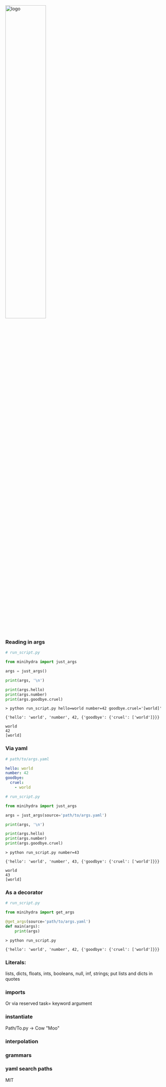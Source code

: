 [//]: # (<img width="15%" alt="logo" src="https://github.com/AGI-init/Assets/assets/92597756/5a32b2d4-1ad4-4386-8ea1-b3f991e60979">)

<img width="50%" alt="logo" src="https://github.com/AGI-init/Assets/assets/92597756/e55fc36b-2d94-431e-82ec-2fcdcbd01bbf">

### Reading in args

```python
# run_script.py

from minihydra import just_args

args = just_args()

print(args, '\n')

print(args.hello)
print(args.number)
print(args.goodbye.cruel)
```

```
> python run_script.py hello=world number=42 goodbye.cruel='[world]'

{'hello': 'world', 'number', 42, {'goodbye': {'cruel': ['world']}}}

world
42
[world]
```

### Via yaml

```yaml
# path/to/args.yaml

hello: world
number: 42
goodbye:
  cruel: 
    - world
```

```python
# run_script.py

from minihydra import just_args

args = just_args(source='path/to/args.yaml')

print(args, '\n')

print(args.hello)
print(args.number)
print(args.goodbye.cruel)
```

```
> python run_script.py number=43

{'hello': 'world', 'number', 43, {'goodbye': {'cruel': ['world']}}}

world
43
[world]
```

### As a decorator

```python
# run_script.py

from minihydra import get_args

@get_args(source='path/to/args.yaml')
def main(args):
    print(args)
```

```
> python run_script.py

{'hello': 'world', 'number', 42, {'goodbye': {'cruel': ['world']}}}
```

### Literals: 
lists, dicts, floats, ints, booleans, null, inf, strings; put lists and dicts in quotes

### imports
Or via reserved task= keyword argument

### instantiate
Path/To.py -> Cow "Moo"

### interpolation

### grammars

### yaml search paths
    
MIT

